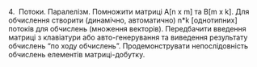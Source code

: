 4.  Потоки. Паралелізм. Помножити матриці A[n x m] та B[m x k]. Для обчислення створити (динамічно, автоматично) n*k
[однотипних] потоків для обчислень (множення векторів). Передбачити введення матриці з клавіатури або авто-генерування
та виведення результату обчислень “по ходу обчислень”. Продемонструвати непослідовність обчислень елементів
матриці-добутку.
